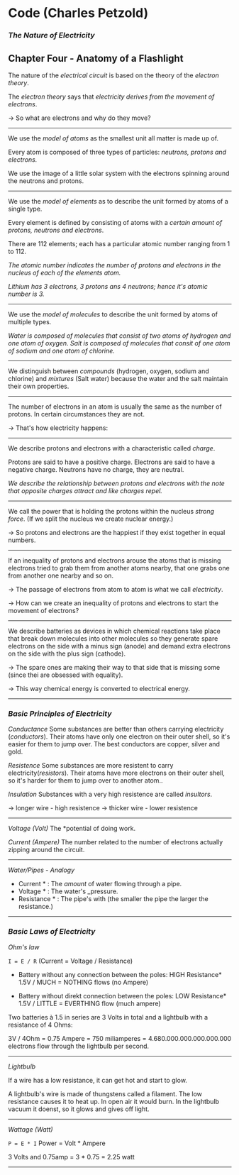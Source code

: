 # Code (Charles Petzold)

###  *The Nature of Electricity*

## Chapter Four - Anatomy of a Flashlight

The nature of the *electrical circuit* is based on the theory of the *electron theory*.

The *electron theory* says that _electricity derives from the movement of electrons_.

-> So what are electrons and why do they move?

---

We use the _model of atoms_ as the smallest unit all matter is made up of.

Every atom is composed of three types of particles: *neutrons, protons and electrons.*

We use the image of a little solar system with the electrons spinning around the neutrons and protons.

---

We use the _model of elements_ as to describe the unit formed by atoms of a single type.

Every element is defined by consisting of atoms with a *certain amount of protons, neutrons and electrons*.

There are 112 elements; each has a particular atomic number ranging from 1 to 112.

_The atomic number indicates the number of protons and electrons in the nucleus of each of the elements atom._

*Lithium has 3 electrons, 3 protons ans 4 neutrons; hence it's atomic number is 3.* 

---

We use the _model of molecules_ to describe the unit formed by atoms of multiple types.

*Water is composed of molecules that consist of two atoms of hydrogen and one atom of oxygen.*
*Salt is composed of molecules that consit of one atom of sodium and one atom of chlorine.*

---

We distinguish between *compounds* (hydrogen, oxygen, sodium and chlorine) and *mixtures* (Salt water) because the water and the salt maintain their own properties.

---

The number of electrons in an atom is usually the same as the number of protons.
In certain circumstances they are not.

-> That's how electricity happens:

---

We describe protons and electrons with a characteristic called *charge*.

Protons are said to have a positive charge.
Electrons are said to have a negative charge.
Neutrons have no charge, they are neutral.

*We describe the relationship between protons and electrons with the note that opposite charges attract and like charges repel.*

---

We call the power that is holding the protons within the nucleus *strong force*.
(If we split the nucleus we create nuclear energy.)

-> So protons and electrons are the happiest if they exist together in equal numbers.

---

If an inequality of protons and electrons arouse the atoms that is missing electrons tried to grab them from another atoms nearby, that one grabs one from another one nearby and so on.

-> The passage of electrons from atom to atom is what we call _electricity_.

-> How can we create an inequality of protons and electrons to start the movement of electrons?

---

We describe batteries as devices in which chemical reactions take place that break down molecules into other molecules so 
they generate spare electrons on the side with a minus sign (anode) and demand extra electrons on the side with the plus sign (cathode).

-> The spare ones are making their way to that side that is missing some (since thei are obsessed with equality).

-> This way chemical energy is converted to electrical energy.

---

###  *Basic Principles of Electricity*

_Conductance_ 
Some substances are better than others carrying electricity (*conductors*). Their atoms have only one electron on their outer shell, so it's easier for them to jump over. The best conductors are copper, silver and gold.

_Resistence_
Some substances are more resistent to carry electricity(*resistors*). Their atoms have more electrons on their outer shell, so it's harder for them to jump over to another atom..

_Insulation_
Substances with a very high resistence are called *insultors*.

-> longer wire - high resistence
-> thicker wire - lower resistence

---

_Voltage (Volt)_
The *potential of doing work. 

_Current (Ampere)_
The number related to the number of electrons actually zipping around the circuit.

---

_Water/Pipes - Analogy_

* Current * : The _amount_ of water flowing through a pipe.
* Voltage * : The water's _pressure.
* Resistance * : The pipe's with (the smaller the pipe the larger the resistance.)

---

###  *Basic Laws of Electricity*

_Ohm's law_

``` I = E / R ```
(Current = Voltage / Resistance)

* Battery without any connection between the poles: HIGH Resistance*
1.5V / MUCH = NOTHING flows (no Ampere) 

* Battery without direkt connection between the poles: LOW Resistance*
1.5V / LITTLE = EVERTHING flow (much ampere)

Two batteries à 1.5 in series are 3 Volts in total and a lightbulb with a resistance of 4 Ohms:

3V / 4Ohm 
= 0.75 Ampere 
= 750 miliamperes
= 4.680.000.000.000.000.000 electrons flow through the lightbulb per second.

---

_Lightbulb_

If a wire has a low resistance, it can get hot and start to glow.

A lightbulb's wire is made of thungstens called a filament.
The low resistance causes it to heat up.
In open air it would burn. In the lightbulb vacuum it doenst, so it glows and gives off light.

---

_Wattage (Watt)_

``` P = E * I ```
Power = Volt * Ampere

3 Volts and 0.75amp = 3 * 0.75 = 2.25 watt

---




















